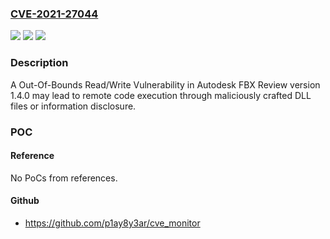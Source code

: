 ### [CVE-2021-27044](https://cve.mitre.org/cgi-bin/cvename.cgi?name=CVE-2021-27044)
![](https://img.shields.io/static/v1?label=Product&message=Autodesk%20FBX%20Review&color=blue)
![](https://img.shields.io/static/v1?label=Version&message=n%2Fa&color=blue)
![](https://img.shields.io/static/v1?label=Vulnerability&message=Out-Of-Bounds%20Read%20Vulnerability%20&color=brighgreen)

### Description

A Out-Of-Bounds Read/Write Vulnerability in Autodesk FBX Review version 1.4.0 may lead to remote code execution through maliciously crafted DLL files or information disclosure.

### POC

#### Reference
No PoCs from references.

#### Github
- https://github.com/p1ay8y3ar/cve_monitor

